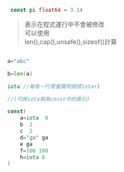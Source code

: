 ```go
 const pi float64 = 3.14 
 ```

>表示在程式運行中不會被修改  
可以使用  
len(),cap(),unsafe(),sizeof()計算
```go

a="abc"

b=len(a)

iota //每有一行常量聲明就將iota+1

//(可將iota視為const中的索引)

const(
    a=iota  0
    b  1
    c  2
    d="ga" ga
    e ga
    f=100 100
    h=iota 6
)
 ```
